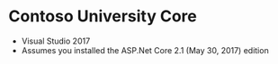 # Contoso University Core
* Visual Studio 2017
* Assumes you installed the ASP.Net Core 2.1 (May 30, 2017) edition


